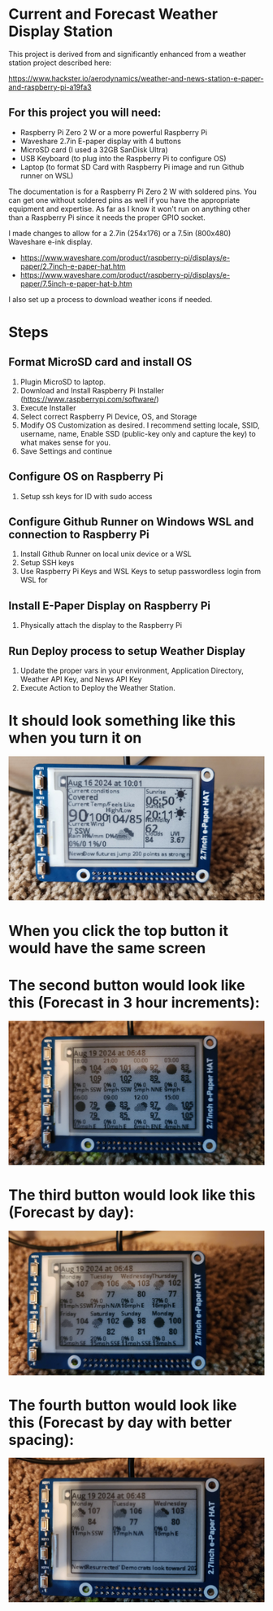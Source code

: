 # Current and Forecast Weather Display Station
This project is derived from and significantly enhanced from a weather station project described here:

https://www.hackster.io/aerodynamics/weather-and-news-station-e-paper-and-raspberry-pi-a19fa3

## For this project you will need:
- Raspberry Pi Zero 2 W or a more powerful Raspberry Pi
- Waveshare 2.7in E-paper display with 4 buttons
- MicroSD card (I used a 32GB SanDisk Ultra)
- USB Keyboard (to plug into the Raspberry Pi to configure OS)
- Laptop (to format SD Card with Raspberry Pi image and run Github runner on WSL)

The documentation is for a Raspberry Pi Zero 2 W with soldered pins. You can get one without soldered pins as well if you have the appropriate equipment and expertise. 
As far as I know it won't run on anything other than a Raspberry Pi since it needs the proper GPIO socket.

I made changes to allow for a 2.7in (254x176) or a 7.5in (800x480) Waveshare e-ink display.

- https://www.waveshare.com/product/raspberry-pi/displays/e-paper/2.7inch-e-paper-hat.htm
- https://www.waveshare.com/product/raspberry-pi/displays/e-paper/7.5inch-e-paper-hat-b.htm

I also set up a process to download weather icons if needed.

# Steps
## Format MicroSD card and install OS
1. Plugin MicroSD to laptop. 
2. Download and Install Raspberry Pi Installer (https://www.raspberrypi.com/software/)
3. Execute Installer
4. Select correct Raspberry Pi Device, OS, and Storage
5. Modify OS Customization as desired. I recommend setting locale, SSID, username, name, Enable SSD (public-key only and capture the key) to what makes sense for you.
6. Save Settings and continue
## Configure OS on Raspberry Pi
1. Setup ssh keys for ID with sudo access
## Configure Github Runner on Windows WSL and connection to Raspberry Pi
1. Install Github Runner on local unix device or a WSL
2. Setup SSH keys
3. Use Raspberry Pi Keys and WSL Keys to setup passwordless login from WSL for 
## Install E-Paper Display on Raspberry Pi
1. Physically attach the display to the Raspberry Pi
## Run Deploy process to setup Weather Display
1. Update the proper vars in your environment, Application Directory, Weather API Key, and News API Key
2. Execute Action to Deploy the Weather Station.

# It should look something like this when you turn it on

![alt text](pics/20240816_101228.jpg)

# When you click the top button it would have the same screen

# The second button would look like this (Forecast in 3 hour increments):
![alt text](pics/20240819_185850.jpg)
# The third button would look like this (Forecast by day):
![alt text](pics/20240819_185902.jpg)
# The fourth button would look like this (Forecast by day with better spacing):
![alt text](pics/20240819_185914.jpg)

